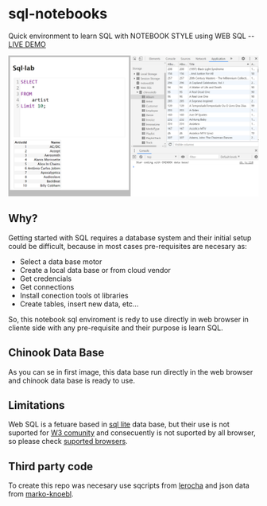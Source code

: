 # sql-notebooks

Quick environment to learn SQL with NOTEBOOK STYLE using WEB SQL -- [LIVE DEMO](https://pavelsjo.github.io/sql-notebooks-school/)

![sql-notebooks-example](img/sql-notebooks-example.png)

## Why?

Getting started with SQL requires a database system and their initial setup could be difficult, because in most cases pre-requisites are necesary as:

- Select a data base motor
- Create a local data base or from cloud vendor
- Get credencials
- Get connections
- Install conection tools ot libraries
- Create tables, insert new data, etc...

So, this notebook sql enviroment is redy to use directly in web browser in cliente side with any pre-requisite and their purpose is learn SQL.

## Chinook Data Base

As you can se in first image, this data base run directly in the web browser and chinook data base is ready to use.

## Limitations

Web SQL is a fetuare based in [sql lite](https://www.sqlite.org/index.html) data base, but their use is not suported for [W3 comunity](https://www.w3.org/TR/webdatabase/) and consecuently is not suported by all browser, so please check [suported browsers](https://caniuse.com/sql-storage).

## Third party code

To create this repo was necesary use sqcripts from [lerocha](https://github.com/lerocha/chinook-database) and json data from [marko-knoebl](https://github.com/marko-knoebl/chinook-database-json).
